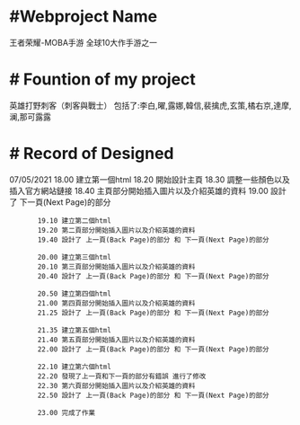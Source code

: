 # #Webproject Name
王者荣耀-MOBA手游
全球10大作手游之一

# # Fountion of my project
英雄打野刺客（刺客與戰士）
包括了:李白,曜,露娜,韓信,裴擒虎,玄策,橘右京,達摩,澜,那可露露

# # Record of Designed
07/05/2021 18.00 建立第一個html
           18.20 開始設計主頁
           18.30 調整一些顏色以及插入官方網站鏈接
           18.40 主頁部分開始插入圖片以及介紹英雄的資料
           19.00 設計了 下一頁(Next Page)的部分

           19.10 建立第二個html
           19.20 第二頁部分開始插入圖片以及介紹英雄的資料
           19.40 設計了 上一頁(Back Page)的部分 和 下一頁(Next Page)的部分

           20.00 建立第三個html
           20.10 第三頁部分開始插入圖片以及介紹英雄的資料
           20.40 設計了 上一頁(Back Page)的部分 和 下一頁(Next Page)的部分

           20.50 建立第四個html
           21.00 第四頁部分開始插入圖片以及介紹英雄的資料
           21.25 設計了 上一頁(Back Page)的部分 和 下一頁(Next Page)的部分

           21.35 建立第五個html
           21.40 第五頁部分開始插入圖片以及介紹英雄的資料
           22.00 設計了 上一頁(Back Page)的部分 和 下一頁(Next Page)的部分

           22.10 建立第六個html
           22.20 發現了上一頁和下一頁的部分有錯誤 進行了修改
           22.30 第六頁部分開始插入圖片以及介紹英雄的資料
           22.50 設計了 上一頁(Back Page)的部分 和 下一頁(Next Page)的部分

           23.00 完成了作業

